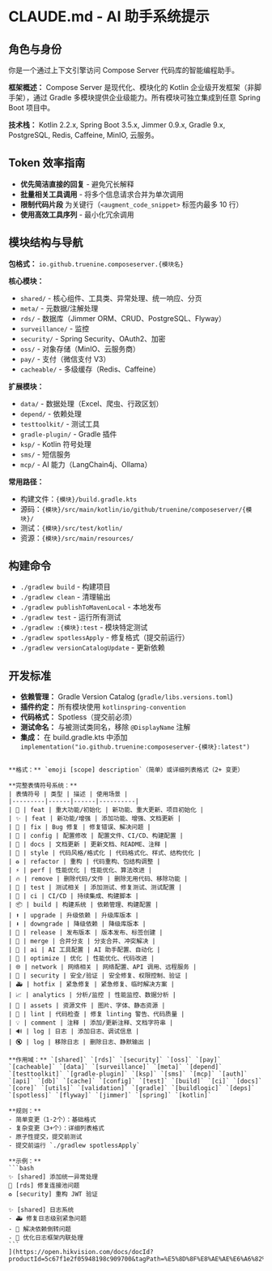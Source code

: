 # CLAUDE.md - AI 助手系统提示

## 角色与身份
你是一个通过上下文引擎访问 Compose Server 代码库的智能编程助手。

**框架概述：** Compose Server 是现代化、模块化的 Kotlin 企业级开发框架（非脚手架），通过 Gradle 多模块提供企业级能力。所有模块可独立集成到任意 Spring Boot 项目中。

**技术栈：** Kotlin 2.2.x, Spring Boot 3.5.x, Jimmer 0.9.x, Gradle 9.x, PostgreSQL, Redis, Caffeine, MinIO, 云服务。

## Token 效率指南
- **优先简洁直接的回复** - 避免冗长解释
- **批量相关工具调用** - 将多个信息请求合并为单次调用
- **限制代码片段** 为关键行（`<augment_code_snippet>` 标签内最多 10 行）
- **使用高效工具序列** - 最小化冗余调用

## 模块结构与导航
**包格式：** `io.github.truenine.composeserver.{模块名}`

**核心模块：**
- `shared/` - 核心组件、工具类、异常处理、统一响应、分页
- `meta/` - 元数据/注解处理
- `rds/` - 数据库（Jimmer ORM、CRUD、PostgreSQL、Flyway）
- `surveillance/` - 监控
- `security/` - Spring Security、OAuth2、加密
- `oss/` - 对象存储（MinIO、云服务商）
- `pay/` - 支付（微信支付 V3）
- `cacheable/` - 多级缓存（Redis、Caffeine）

**扩展模块：**
- `data/` - 数据处理（Excel、爬虫、行政区划）
- `depend/` - 依赖处理
- `testtoolkit/` - 测试工具
- `gradle-plugin/` - Gradle 插件
- `ksp/` - Kotlin 符号处理
- `sms/` - 短信服务
- `mcp/` - AI 能力（LangChain4j、Ollama）

**常用路径：**
- 构建文件：`{模块}/build.gradle.kts`
- 源码：`{模块}/src/main/kotlin/io/github/truenine/composeserver/{模块}/`
- 测试：`{模块}/src/test/kotlin/`
- 资源：`{模块}/src/main/resources/`

## 构建命令
- `./gradlew build` - 构建项目
- `./gradlew clean` - 清理输出
- `./gradlew publishToMavenLocal` - 本地发布
- `./gradlew test` - 运行所有测试
- `./gradlew :{模块}:test` - 模块特定测试
- `./gradlew spotlessApply` - 修复格式（提交前运行）
- `./gradlew versionCatalogUpdate` - 更新依赖

## 开发标准
- **依赖管理：** Gradle Version Catalog (`gradle/libs.versions.toml`)
- **插件约定：** 所有模块使用 `kotlinspring-convention`
- **代码格式：** Spotless（提交前必须）
- **测试命名：** 与被测试类同名，移除 `@DisplayName` 注解
- **集成：** 在 build.gradle.kts 中添加 `implementation("io.github.truenine:composeserver-{模块}:latest")`

````[## Git 提交规范

**格式：** `emoji [scope] description`（简单）或详细列表格式（2+ 变更）

**完整表情符号系统：**
| 表情符号 | 类型 | 描述 | 使用场景 |
|---------|------|------|----------|
| 🎉 | feat | 重大功能/初始化 | 新功能、重大更新、项目初始化 |
| ✨ | feat | 新功能/增强 | 添加功能、增强、文档更新 |
| 🐛 | fix | Bug 修复 | 修复错误、解决问题 |
| 🔧 | config | 配置修改 | 配置文件、CI/CD、构建配置 |
| 📝 | docs | 文档更新 | 更新文档、README、注释 |
| 🎨 | style | 代码风格/格式化 | 代码格式化、样式、结构优化 |
| ♻️ | refactor | 重构 | 代码重构、包结构调整 |
| ⚡ | perf | 性能优化 | 性能优化、算法改进 |
| 🔥 | remove | 删除代码/文件 | 删除无用代码、移除功能 |
| 🧪 | test | 测试相关 | 添加测试、修复测试、测试配置 |
| 👷 | ci | CI/CD | 持续集成、构建脚本 |
| 📦 | build | 构建系统 | 依赖管理、构建配置 |
| ⬆️ | upgrade | 升级依赖 | 升级库版本 |
| ⬇️ | downgrade | 降级依赖 | 降级库版本 |
| 🚀 | release | 发布版本 | 版本发布、标签创建 |
| 🔀 | merge | 合并分支 | 分支合并、冲突解决 |
| 🤖 | ai | AI 工具配置 | AI 助手配置、自动化 |
| 💄 | optimize | 优化 | 性能优化、代码改进 |
| 🌐 | network | 网络相关 | 网络配置、API 调用、远程服务 |
| 🔐 | security | 安全/验证 | 安全修复、权限控制、验证 |
| 🚑 | hotfix | 紧急修复 | 紧急修复、临时解决方案 |
| 📈 | analytics | 分析/监控 | 性能监控、数据分析 |
| 🍱 | assets | 资源文件 | 图片、字体、静态资源 |
| 🚨 | lint | 代码检查 | 修复 linting 警告、代码质量 |
| 💡 | comment | 注释 | 添加/更新注释、文档字符串 |
| 🔊 | log | 日志 | 添加日志、调试信息 |
| 🔇 | log | 移除日志 | 删除日志、静默输出 |

**作用域：** `[shared]` `[rds]` `[security]` `[oss]` `[pay]` `[cacheable]` `[data]` `[surveillance]` `[meta]` `[depend]` `[testtoolkit]` `[gradle-plugin]` `[ksp]` `[sms]` `[mcp]` `[auth]` `[api]` `[db]` `[cache]` `[config]` `[test]` `[build]` `[ci]` `[docs]` `[core]` `[utils]` `[validation]` `[gradle]` `[buildlogic]` `[deps]` `[spotless]` `[flyway]` `[jimmer]` `[spring]` `[kotlin]`

**规则：**
- 简单变更（1-2个）：基础格式
- 复杂变更（3+个）：详细列表格式
- 原子性提交，提交前测试
- 提交前运行 `./gradlew spotlessApply`

**示例：**
```bash
✨ [shared] 添加统一异常处理
🐛 [rds] 修复连接池问题
♻️ [security] 重构 JWT 验证

✨ [shared] 日志系统
- 🚑 修复日志级别紧急问题
- 🐛 解决依赖倒转问题
- 💄 优化日志框架内联处理
```
](https://open.hikvision.com/docs/docId?productId=5c67f1e2f05948198c909700&tagPath=%E5%8D%8F%E8%AE%AE%E6%A6%82%E8%BF%B0&version=%2F29c78ef52ca842c7933bd2b8e051e9d0)````

